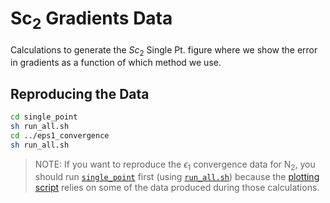 # Sc$_2$ Gradients Data

Calculations to generate the $Sc_2$ Single Pt. figure where we show the error in gradients as a function of which method we use.

## Reproducing the Data

```bash
cd single_point
sh run_all.sh
cd ../eps1_convergence
sh run_all.sh
```
> NOTE: If you want to reproduce the $\epsilon_1$ convergence data for N$_2$, you should run [`single_point`](single_point/) first (using [`run_all.sh`](single_point/run_all.sh)) because the [plotting script](eps1_convergence/plot_conv.py) relies on some of the data produced during those calculations.